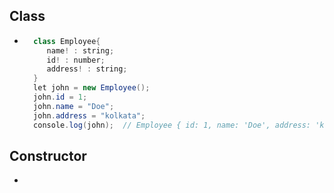 ## Class
- ```java
    class Employee{
       name! : string;
       id! : number;
       address! : string;
    }
    let john = new Employee();
    john.id = 1;
    john.name = "Doe";
    john.address = "kolkata";
    console.log(john);  // Employee { id: 1, name: 'Doe', address: 'kolkata' }
  ```
## Constructor
- ```java
  
  ```